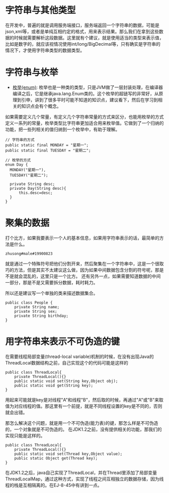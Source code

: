 # 字符串与其他类型
在开发中，普遍的就是调用服务端接口，服务端返回一个字符串的数据，可能是json,xml等，或者是单纯互相约定的格式，用来表示结果。那么我们在拿到这些数据的时候就需要解析这段数据。这里就有个建议，就是使用适当的类型来表示值，比如是数字的，就应该视情况使用int/long/BigDecimal等，只有确实是字符串的情况下，才使用字符串类型的数据类型。

# 字符串与枚举
* [枚举(enum)](<https://blog.csdn.net/javazejian/article/details/71333103>): 枚举也是一种类的类型，只是JVM做了一层封装处理，在编译器编译之后，它是继承java.lang.Enum类的。这个枚举的超链写的非常好，从原理到引申，讲到了很多平时可能不知道的知识点，建议看下，然后在学习到相关的知识点会有个概念。

如果需要定义几个常量，有定义几个字符串常量的方式来区分，也能用枚举的方式定义一系列的常量，枚举类型比字符串更加适合用来枚举值。它做到了一个归纳的功能，把一些列相关的值归纳到一个枚举中，有助于理解。

```
// 字符串的方式
public static final MONDAY = "星期一";
public static final TUESDAY = "星期二";

// 枚举的方式
enum Day {
  MONDAY("星期一"),
  TUESDAY("星期二");
  
  private String desc;
  private Day(String desc){
      this.desc=desc;
  }
}
```  

# 聚集的数据
打个比方，如果我要表示一个人的基本信息，如果用字符串表示的话，最简单的方法是什么。
```
zhusong#male#19900823
```
就是通过一个特殊符号把他们分割开来，然后聚集在一个字符串中，这是一个很取巧的方法，但是其实不太建议这么做，因为如果中间数据包含分割的符号呢，那是不是就会混乱的，这里只是一个比方。
还有另外一点，如果需要知道数据的中间一部分，那是不是又需要拆分数据，耗时耗力。

所以还是建议写一个单独的类来描述数据集合。
```
public class People {
    private String name;
    private String sex;
    private String birthday;
}
```  

# 用字符串来表示不可伪造的键
在需要线程局部变量(thread-local variable)机制的时候，在没有出现Java的ThreadLocal数据结构之前，自己实现这个的代码可能是这样的
```
public class ThreadLocal{
	private ThreadLocal(){}
	public static void set(String key,Object obj);
	public static void get(String key);
}
```  
用起来可能就是key是对线程"A"和线程"B"，然后取的时候，再通过"A"或"B"来取值为对应线程的值。那这里有一个前提，就是不同线程设置的key是不同的，否则就会出错。

那怎么解决这个问题，就是用一个不可伪造(能力表)的键，那怎么样是不可伪造的，一个对象就是不可伪造的。
在JDK1.2之前，没有提供相关的功能，那我们的实现只能是这样的。
```
public class ThreadLocal{
	private ThreadLocal(){}
	public static void set(Thread key,Object value);
	public static Object get(Thread key);
}
```  

在JDK1.2之后，java自己实现了ThreadLocal，并在Thread里添加了局部变量ThreadLocalMap，通过这种方式，实现了线程之间互相独立的数据存储，因为线程的栈是互相隔离的。在EJ-8-45中有讲到一点。

